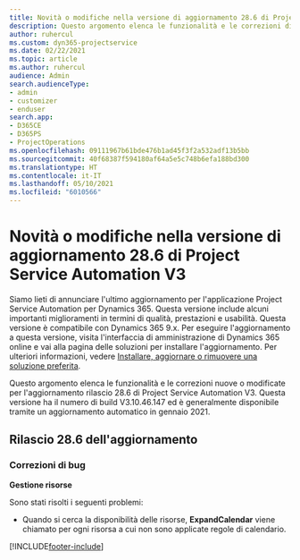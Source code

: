 ```yaml
---
title: Novità o modifiche nella versione di aggiornamento 28.6 di Project Service Automation aggiornamento rapido V3
description: Questo argomento elenca le funzionalità e le correzioni disponibili nella versione di aggiornamento 28.6 di Project Service Automation aggiornamento rapido V3.
author: ruhercul
ms.custom: dyn365-projectservice
ms.date: 02/22/2021
ms.topic: article
ms.author: ruhercul
audience: Admin
search.audienceType:
- admin
- customizer
- enduser
search.app:
- D365CE
- D365PS
- ProjectOperations
ms.openlocfilehash: 09111967b61bde476b1ad45f3f2a532adf13b5bb
ms.sourcegitcommit: 40f68387f594180af64a5e5c748b6efa188bd300
ms.translationtype: HT
ms.contentlocale: it-IT
ms.lasthandoff: 05/10/2021
ms.locfileid: "6010566"
---
```

# <a name="whats-new-or-changed-in-project-service-automation-update-release-286-v3"></a>Novità o modifiche nella versione di aggiornamento 28.6 di Project Service Automation V3

Siamo lieti di annunciare l'ultimo aggiornamento per l'applicazione Project Service Automation per Dynamics 365. Questa versione include alcuni importanti miglioramenti in termini di qualità, prestazioni e usabilità. Questa versione è compatibile con Dynamics 365 9.x. Per eseguire l'aggiornamento a questa versione, visita l'interfaccia di amministrazione di Dynamics 365 online e vai alla pagina delle soluzioni per installare l'aggiornamento. Per ulteriori informazioni, vedere [Installare, aggiornare o rimuovere una soluzione preferita](/power-platform/admin/install-remove-preferred-solution).

Questo argomento elenca le funzionalità e le correzioni nuove o modificate per l'aggiornamento rilascio 28.6 di Project Service Automation V3. Questa versione ha il numero di build V3.10.46.147 ed è generalmente disponibile tramite un aggiornamento automatico in gennaio 2021.

## <a name="update-release-286"></a>Rilascio 28.6 dell'aggiornamento

### <a name="bug-fixes"></a>Correzioni di bug


**Gestione risorse**

Sono stati risolti i seguenti problemi:

- Quando si cerca la disponibilità delle risorse, **ExpandCalendar** viene chiamato per ogni risorsa a cui non sono applicate regole di calendario.


[!INCLUDE[footer-include](../includes/footer-banner.md)]